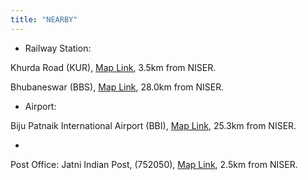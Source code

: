 ```yaml
---
title: "NEARBY"
---
```


*   Railway Station: 

Khurda Road (KUR), [Map Link](https://goo.gl/maps/wZifAjArcuALYUDt8), 3.5km from NISER.

Bhubaneswar (BBS), [Map Link](https://goo.gl/maps/6FeTyBL2M1EKxEwr5), 28.0km from NISER.



*   Airport:

 Biju Patnaik International Airport (BBI), [Map Link](https://goo.gl/maps/uTJWiDH3YzB4pLhf7), 25.3km from NISER.



*   
Post Office:
Jatni Indian Post, (752050), [Map Link](https://goo.gl/maps/PmjCz2yainhyedFk8), 2.5km from NISER.
